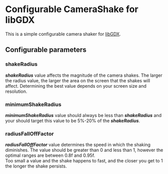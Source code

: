 # Configurable CameraShake for libGDX

This is a simple configurable camera shaker for [libGDX](https://libgdx.com/).  

## Configurable parameters

### shakeRadius             

**_shakeRadius_** value affects the magnitude of the camera shakes. The larger the radius value, the larger the area on the screen that the shakes will affect.
Determining the best value depends on your screen size and resolution.

### minimumShakeRadius

**_minimumShakeRadius_** value should always be less than **_shakeRadius_** and your should target this value to be 5%-20% of the **_shakeRadius_**.

### radiusFallOffFactor

**_radiusFallOffFactor_** value determines the speed in which the shaking diminishes.  The value should be greater than 0 and less than 1, however the optimal ranges are between 0.8f and 0.95f.  
Too small a value and the shake happens to fast, and the closer you get to 1 the longer the shake persists.  
